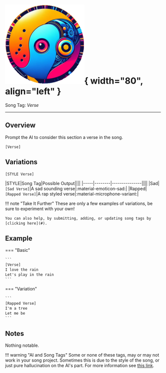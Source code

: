 # ![Suno Tags Logo](../imgs/rnd-logo.png){ width="80", align="left" } 
<span class="tag-title">Song Tag: <i>Verse</i></span>

---

## Overview

Prompt the AI to consider this section a verse in the song.

```
[Verse]
```

## Variations

```
[STYLE Verse]
```

|STYLE|Song Tag|Possible Output||||
|-----|--------|---------------||||
|Sad|`[Sad Verse]`|A sad sounding verse|:material-emoticon-sad:|
|Rapped|`[Rapped Verse]`|A rap styled verse|:material-microphone-variant:|

!!! note "Take It Further"
    These are only a few examples of variations, be sure to experiment with your own!

    You can also help, by submitting, adding, or updating song tags by [clicking here](#).

## Example

=== "Basic"

    ```
    [Verse]
    I love the rain
    Let's play in the rain
    ```

=== "Variation"

    ```
    [Rapped Verse]
    I'm a tree
    Let me be
    ```


## Notes

Nothing notable.

!!! warning "AI and Song Tags"
    Some or none of these tags, may or may not work in your song project. Sometimes this is due to the style of the song, or just pure hallucination on the AI's part. For more information see [this link](#).
